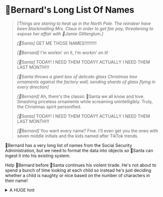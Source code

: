 # 🎩Bernard's Long List Of Names

> _[Things are staring to heat up in the North Pole. The reindeer have been blackmailing Mrs. Claus in order to get fair pay, threatening to expose her affair with 🪩Jamie Glitterglum.]_
>
> _[🎅Santa]_ GET ME THOSE NAMES!!!!!!!!!!
>
> _[🎩Bernard]_ I'm workin' on it, I'm workin' on it!
>
> _[🎅Santa]_ TODAY! I NEED THEM TODAY!! ACTUALLY I NEED THEM LAST MONTH!!!
>
> _[🎅Santa throws a giant box of delicate glass Christmas tree ornaments against the factory wall, sending shards of glass flying in every direction]_
>
> _[🎩Bernard]_ Ah, there's the classic 🎅Santa we all know and love. Smashing priceless ornaments while screaming unintelligibly. Truly, the Christmas spirit personified.
>
> _[🎅Santa]_ TODAY! I NEED THEM TODAY!! ACTUALLY I NEED THEM LAST MONTH!!!
>
> _[🎩Bernard]_ You want every name? Fine. I'll even get you the ones with seven middle initials and the kids named after TikTok trends.

🎩Bernard has a very long list of names from the Social Security Administration, but we need to format the data into objects so 🎅Santa can ingest it into his existing system.

Help 🎩Bernard before 🎅Santa continues his violent tirade. He's not about to spend a bunch of time looking at each child so instead he's just deciding whether a child is naughty or nice based on the number of characters in their name!

<details>
  <summary>A HUGE hint</summary>

Part of the fun/trick of this challenge is that you can't solve it normally by iterating because you'll get:

- `Type instantiation is excessively deep and possibly infinite.ts(2589)`
- `Type produces a tuple type that is too large to represent.ts(2799)`

For example, many people will probably first try:

```typescript
export type Solution<
  Row extends [string, string, string][],
  Accumulator extends { name: string; count: number }[] = [],
> =
  Row extends [[infer Name extends string, string, infer Count], ...infer Rest extends Row] ?
    Solution<
      Rest,
      [
        ...Accumulator,
        {
          name: Name;
          count: Count extends `${infer CountNum extends number}` ? CountNum : never;
        },
      ]
    >
  : Accumulator;
```

or the non tail-call recursive version:

```typescript
export type Solution<Row extends [string, string, string][]> =
  Row extends [[infer Name extends string, string, infer Count], ...infer Rest extends Row] ?
    [
      {
        name: Name;
        count: Count extends `${infer CountNum extends number}` ? CountNum : never;
      },
      ...Solution<Rest>,
    ]
  : [];
```

but that won't work at these scales. You need to find another way to iterate the array that doesn't involve recursion.

</details>
